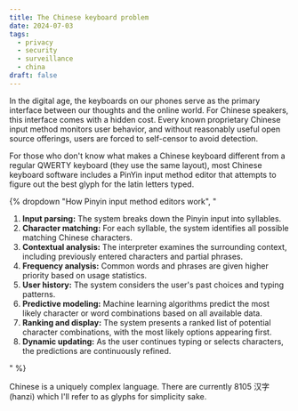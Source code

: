 ```yaml
---
title: The Chinese keyboard problem
date: 2024-07-03
tags:
  - privacy
  - security
  - surveillance
  - china
draft: false
---
```

In the digital age, the keyboards on our phones serve as the primary interface between our thoughts and the online world. For Chinese speakers, this interface comes with a hidden cost. Every known proprietary Chinese input method monitors user behavior, and without reasonably useful open source offerings, users are forced to self-censor to avoid detection.

For those who don't know what makes a Chinese keyboard different from a regular QWERTY keyboard (they use the same layout), most Chinese keyboard software includes a PinYin input method editor that attempts to figure out the best glyph for the latin letters typed.

{% dropdown "How Pinyin input method editors work", "<ol>
  <li><strong>Input parsing:</strong> The system breaks down the Pinyin input into syllables.</li>
  <li><strong>Character matching:</strong> For each syllable, the system identifies all possible matching Chinese characters.</li>
  <li><strong>Contextual analysis:</strong> The interpreter examines the surrounding context, including previously entered characters and partial phrases.</li>
  <li><strong>Frequency analysis:</strong> Common words and phrases are given higher priority based on usage statistics.</li>
  <li><strong>User history:</strong> The system considers the user's past choices and typing patterns.</li>
  <li><strong>Predictive modeling:</strong> Machine learning algorithms predict the most likely character or word combinations based on all available data.</li>
  <li><strong>Ranking and display:</strong> The system presents a ranked list of potential character combinations, with the most likely options appearing first.</li>
  <li><strong>Dynamic updating:</strong> As the user continues typing or selects characters, the predictions are continuously refined.</li>
</ol>" %}

Chinese is a uniquely complex language. There are currently 8105 汉字 (hanzi) which I'll refer to as glyphs for simplicity sake.